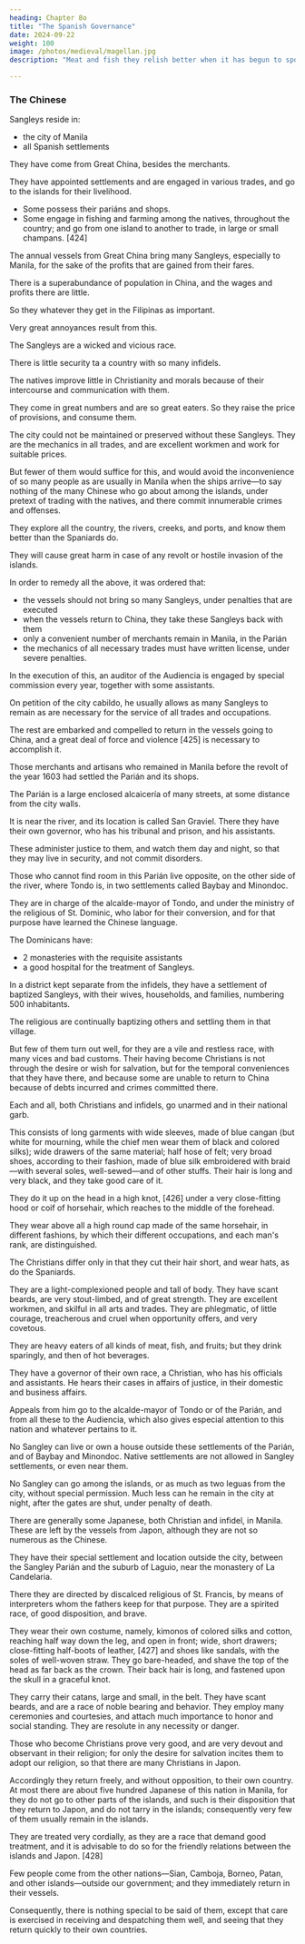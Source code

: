 ```yaml
---
heading: Chapter 8o
title: "The Spanish Governance"
date: 2024-09-22
weight: 100
image: /photos/medieval/magellan.jpg
description: "Meat and fish they relish better when it has begun to spoil and when it stinks"

---
```



### The Chinese

Sangleys reside in:
- the city of Manila
- all Spanish settlements

They have come from Great China, besides the merchants.

They have appointed settlements and are engaged in various trades, and go to the islands for their livelihood. 
- Some possess their pariáns and shops.
- Some engage in fishing and farming among the natives, throughout the country; and go from one island to another to trade, in large or small champans. [424]

The annual vessels from Great China bring many Sangleys, especially to Manila, for the sake of the profits that are gained from their fares.

There is a superabundance of population in China, and the wages and profits there are little.

So they whatever they get in the Filipinas as important.

Very great annoyances result from this.

The Sangleys are a wicked and vicious race. 

There is little security ta a country with so many infidels.

The natives improve little in Christianity and morals because of their intercourse and communication with them.

 <!-- And since they come in such numbers and -->
They come in great numbers and are so great eaters. So they raise the price of provisions, and consume them.

The city could not be maintained or preserved without these Sangleys. They are the mechanics in all trades, and are excellent workmen and work for suitable prices.

But fewer of them would suffice for this, and would avoid the inconvenience of so many people as are usually in Manila when the ships arrive—to say nothing of the many Chinese who go about among the islands, under pretext of trading with the natives, and there commit innumerable crimes and offenses. 

They explore all the country, the rivers, creeks, and ports, and know them better than the Spaniards do.

They will cause great harm in case of any revolt or hostile invasion of the islands.

In order to remedy all the above, it was ordered that:
- the vessels should not bring so many Sangleys, under penalties that are executed
- when the vessels return to China, they take these Sangleys back with them
- only a convenient number of merchants remain in Manila, in the Parián
- the mechanics of all necessary trades must have written license, under severe penalties. 

In the execution of this, an auditor of the Audiencia is engaged by special commission every year, together with some assistants.

On petition of the city cabildo, he usually allows as many Sangleys to remain as are necessary for the service of all trades and occupations.

The rest are embarked and compelled to return in the vessels going to China, and a great deal of force and violence [425] is necessary to accomplish it.

Those merchants and artisans who remained in Manila before the revolt of the year 1603 had settled the Parián and its shops.

The Parián is a large enclosed alcaicería of many streets, at some distance from the city walls. 

It is near the river, and its location is called San Graviel. There they have their own governor, who has his tribunal and prison, and his assistants. 

These administer justice to them, and watch them day and night, so that they may live in security, and not commit disorders.

Those who cannot find room in this Parián live opposite, on the other side of the river, where Tondo is, in two settlements called Baybay and Minondoc. 

They are in charge of the alcalde-mayor of Tondo, and under the ministry of the religious of St. Dominic, who labor for their conversion, and for that purpose have learned the Chinese language.

The Dominicans have:
- 2 monasteries with the requisite assistants
- a good hospital for the treatment of Sangleys.

In a district kept separate from the infidels, they have a settlement of baptized Sangleys, with their wives, households, and families, numbering 500 inhabitants.

The religious are continually baptizing others and settling them in that village. 

But few of them turn out well, for they are a vile and restless race, with many vices and bad customs. Their having become Christians is not through the desire or wish for salvation, but for the temporal conveniences that they have there, and because some are unable to return to China because of debts incurred and crimes committed there.

Each and all, both Christians and infidels, go unarmed and in their national garb. 

This consists of long garments with wide sleeves, made of blue cangan (but white for mourning, while the chief men wear them of black and colored silks); wide drawers of the same material; half hose of felt; very broad shoes, according to their fashion, made of blue silk embroidered with braid—with several soles, well-sewed—and of other stuffs. Their hair is long and very black, and they take good care of it.

They do it up on the head in a high knot, [426] under a very close-fitting hood or coif of horsehair, which reaches to the middle of the forehead.

They wear above all a high round cap made of the same horsehair, in different fashions, by which their different occupations, and each man's rank, are distinguished.

The Christians differ only in that they cut their hair short, and wear hats, as do the Spaniards.

They are a light-complexioned people and tall of body. They have scant beards, are very stout-limbed, and of great strength. They are excellent workmen, and skilful in all arts and trades. They are phlegmatic, of little courage, treacherous and cruel when opportunity offers, and very covetous. 

They are heavy eaters of all kinds of meat, fish, and fruits; but they drink sparingly, and then of hot beverages.

They have a governor of their own race, a Christian, who has his officials and assistants. He hears their cases in affairs of justice, in their domestic and business affairs.

Appeals from him go to the alcalde-mayor of Tondo or of the Parián, and from all these to the Audiencia, which also gives especial attention to this nation and whatever pertains to it.

No Sangley can live or own a house outside these settlements of the Parián, and of Baybay and Minondoc. Native settlements are not allowed in Sangley settlements, or even near them.

No Sangley can go among the islands, or as much as two leguas from the city, without special permission. Much less can he remain in the city at night, after the gates are shut, under penalty of death.

There are generally some Japanese, both Christian and infidel, in Manila. These are left by the vessels from Japon, although they are not so numerous as the Chinese.

They have their special settlement and location outside the city, between the Sangley Parián and the suburb of Laguio, near the monastery of La Candelaria.

There they are directed by discalced religious of St. Francis, by means of interpreters whom the fathers keep for that purpose. They are a spirited race, of good disposition, and brave. 

They wear their own costume, namely, kimonos of colored silks and cotton, reaching half way down the leg, and open in front; wide, short drawers; close-fitting half-boots of leather, [427] and shoes like sandals, with the soles of well-woven straw. They go bare-headed, and shave the top of the head as far back as the crown. Their back hair is long, and fastened upon the skull in a graceful knot.

They carry their catans, large and small, in the belt. They have scant beards, and are a race of noble bearing and behavior. They employ many ceremonies and courtesies, and attach much importance to honor and social standing. They are resolute in any necessity or danger.

Those who become Christians prove very good, and are very devout and observant in their religion; for only the desire for salvation incites them to adopt our religion, so that there are many Christians in Japon.

Accordingly they return freely, and without opposition, to their own country. At most there are about five hundred Japanese of this nation in Manila, for they do not go to other parts of the islands, and such is their disposition that they return to Japon, and do not tarry in the islands; consequently very few of them usually remain in the islands. 

They are treated very cordially, as they are a race that demand good treatment, and it is advisable to do so for the friendly relations between the islands and Japon. [428]

Few people come from the other nations—Sian, Camboja, Borneo, Patan, and other islands—outside our government; and they immediately return in their vessels. 

Consequently, there is nothing special to be said of them, except that care is exercised in receiving and despatching them well, and seeing that they return quickly to their own countries.

